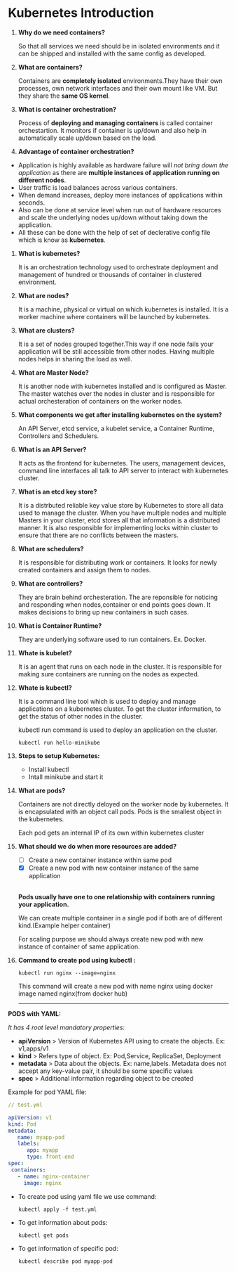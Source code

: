 # Kubernetes Introduction

1. **Why do we need containers?**
   
   So that all services we need should be in isolated environments and it can be shipped and installed with the same config as developed.
2. **What are containers?**
   
   Containers are **completely isolated** environments.They have their own processes, own network interfaces and their own mount like VM. But they share the **same OS kernel**.
3. **What is container orchestration?**
   
   Process of **deploying and managing containers** is called container orchestartion.
   It monitors if container is up/down and also help in automatically scale up/down based on the load.
4. **Advantage of container orchestration?**

- Application is highly available as hardware failure will *not bring down the application* as there are **multiple instances of application running on different nodes**.
- User traffic is load balances across various containers.
- When demand increases, deploy more instances of applications within seconds.
- Also can be done at service level when run out of hardware resources and scale the underlying nodes up/down without taking down the application.
- All these can be done with the help of set of declerative config file which is know as **kubernetes**.

1. **What is kubernetes?**
   
   It is an orchestration technology used to orchestrate deployment and management of hundred or thousands of container in clustered environment.
2. **What are nodes?**
   
   It is a machine, physical or virtual on which kubernetes is installed. It is a worker machine where containers will be launched by kubernetes.
3. **What are clusters?**
   
   It is a set of nodes grouped together.This way if one node fails your application will be still accessible from other nodes. Having multiple nodes helps in sharing the load as well.
4. **What are Master Node?**
   
   It is another node with kubernetes installed and is configured as Master.
   The master watches over the nodes in cluster and is responsible for actual orchesteration of containers on the worker nodes.
5. **What components we get after installing kubernetes on the system?**
   
   An API Server, etcd service, a kubelet service, a Container Runtime, Controllers and Schedulers.
6. **What is an API Server?**
   
   It acts as the frontend for kubernetes. The users, management devices, command line interfaces all talk to API server to interact with kubernetes cluster.
7. **What is an etcd key store?**
   
   It is a distrbuted reliable key value store by Kubernetes to store all data used to manage the cluster. When you have multiple nodes and multiple Masters in your cluster, etcd stores all that information is a distributed manner.
   It is also responsible for implementing locks within cluster to ensure that there are no conflicts between the masters.
8. **What are schedulers?**
   
   It is responsible for distributing work or containers. It looks for newly created containers and assign them to nodes.
9. **What are controllers?**
   
   They are brain behind orchesteration. The are reponsible for noticing and responding when nodes,container or end points goes down. It makes decisions to bring up new containers in such cases.
10. **What is Container Runtime?**
    
    They are underlying software used to run containers. Ex. Docker.
11. **Whate is kubelet?**
    
    It is an agent that runs on each node in the cluster. It is responsible for making sure containers are running on the nodes as expected.
12. **Whate is kubectl?**
    
    It is a command line tool which is used to deploy and manage applications on a kubernetes cluster. To get the cluster information, to get the status of other nodes in the cluster.
    
    kubectl run command is used to deploy an application on the cluster.

    ``kubectl run hello-minikube ``

13. **Steps to setup Kubernetes:**
    
    - Install kubectl
    - Intall minikube and start it

14. **What are pods?**
    
    Containers are not directly deloyed on the worker node by kubernetes. It is encapsulated with an object call pods. Pods is the smallest object in the kubernetes.

    Each pod gets an internal IP of its own within kubernetes cluster


15. **What should we do when more resources are added?**

     - [ ] Create a new container instance within same pod
     - [x] Create a new pod with new container instance of the same application 
     <br/><br>

      **Pods usually have one to one relationship with containers running your application.**

    We can create multiple container in a single pod if both are of different kind.(Example helper container)
    
    For scaling purpose we should always create new pod with new instance of container of same application.
 
 16. **Command to create pod using kubectl :**

      ```kubectl run nginx --image=nginx ```

      This command will create a new pod with name nginx using docker image named nginx(from docker hub)

      --------------


**PODS with YAML:**

*It has 4 root level mandatory properties:*

   - **apiVersion** > Version of Kubernetes API using to create the objects. Ex: v1,apps/v1
   - **kind** > Refers type of object. Ex: Pod,Service, ReplicaSet, Deployment
   - **metadata** > Data about the objects. Ex: name,labels. Metadata does not accept any key-value pair, it should be some specific values
   - **spec** >  Additional information regarding object to be created

   Example for pod YAML file:

   ```yml
   // test.yml

   apiVersion: v1
   kind: Pod
   metadata:
      name: myapp-pod
      labels:
         app: myapp
         type: front-end
   spec:
    containers:
      - name: nginx-container
        image: nginx
   
   ```
- To create pod using yaml file we use command:

  ```kubectl apply -f test.yml ```

- To get information about pods:
   
   ```kubectl get pods```

- To get information of specific pod:

  ```kubectl describe pod myapp-pod ```



